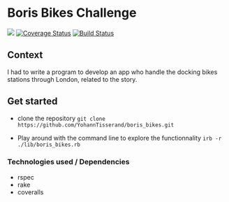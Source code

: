 # Boris Bikes Challenge

<a href="https://codeclimate.com/github/YohannTisserand/boris_bikes/maintainability"><img src="https://api.codeclimate.com/v1/badges/ddcff85fc9dee3f0165d/maintainability" /></a>
<a href='https://coveralls.io/github/YohannTisserand/boris_bikes?branch=main'><img src='https://coveralls.io/repos/github/YohannTisserand/boris_bikes/badge.svg?branch=main' alt='Coverage Status' /></a> [![Build Status](https://travis-ci.org/YohannTisserand/boris_bikes.svg?branch=main)](https://travis-ci.org/YohannTisserand/boris_bikes)

## Context
I had to write a program to develop an app who handle the docking bikes stations through London, related to the story.

## Get started
- clone the repository  `git clone https://github.com/YohannTisserand/boris_bikes.git`

- Play around with the command line to explore the functionnality `irb -r ./lib/boris_bikes.rb`

### Technologies used / Dependencies

- rspec
- rake
- coveralls
